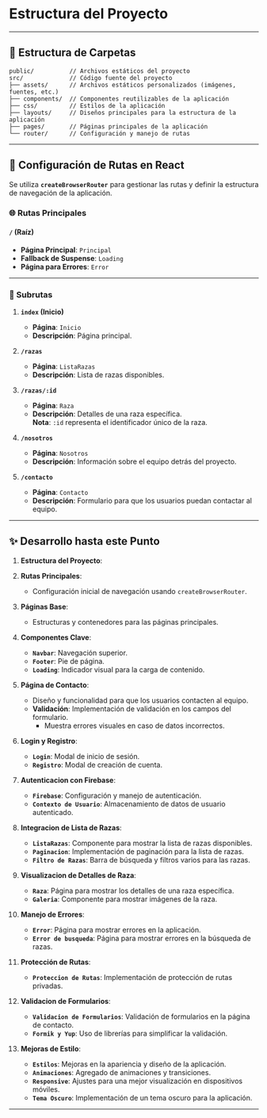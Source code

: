# Estructura del Proyecto

---

## 📁 Estructura de Carpetas

```
public/          // Archivos estáticos del proyecto
src/             // Código fuente del proyecto
├── assets/      // Archivos estáticos personalizados (imágenes, fuentes, etc.)
├── components/  // Componentes reutilizables de la aplicación
├── css/         // Estilos de la aplicación
├── layouts/     // Diseños principales para la estructura de la aplicación
├── pages/       // Páginas principales de la aplicación
└── router/      // Configuración y manejo de rutas
```

---

## 🚀 Configuración de Rutas en React

Se utiliza **`createBrowserRouter`** para gestionar las rutas y definir la estructura de navegación de la aplicación.

### 🌐 Rutas Principales

#### `/` (Raíz)

- **Página Principal**: `Principal`
- **Fallback de Suspense**: `Loading`
- **Página para Errores**: `Error`

---

### 🔗 Subrutas

1. **`index` (Inicio)**
    - **Página**: `Inicio`
    - **Descripción**: Página principal.

2. **`/razas`**
    - **Página**: `ListaRazas`
    - **Descripción**: Lista de razas disponibles.

3. **`/razas/:id`**
    - **Página**: `Raza`
    - **Descripción**: Detalles de una raza específica.  
      **Nota**: `:id` representa el identificador único de la raza.

4. **`/nosotros`**
    - **Página**: `Nosotros`
    - **Descripción**: Información sobre el equipo detrás del proyecto.

5. **`/contacto`**
    - **Página**: `Contacto`
    - **Descripción**: Formulario para que los usuarios puedan contactar al equipo.

---

## ✨ Desarrollo hasta este Punto

1. **Estructura del Proyecto**:

2. **Rutas Principales**:
    - Configuración inicial de navegación usando `createBrowserRouter`.

3. **Páginas Base**:
    - Estructuras y contenedores para las páginas principales.

4. **Componentes Clave**:
    - **`Navbar`**: Navegación superior.
    - **`Footer`**: Pie de página.
    - **`Loading`**: Indicador visual para la carga de contenido.

5. **Página de Contacto**:
    - Diseño y funcionalidad para que los usuarios contacten al equipo.
    - **Validación**: Implementación de validación en los campos del formulario.
        - Muestra errores visuales en caso de datos incorrectos.

6. **Login y Registro**:
    - **`Login`**: Modal de inicio de sesión.
    - **`Registro`**: Modal de creación de cuenta.

7. **Autenticacion con Firebase**:
    - **`Firebase`**: Configuración y manejo de autenticación.
    - **`Contexto de Usuario`**: Almacenamiento de datos de usuario autenticado.

8. **Integracion de Lista de Razas**:
    - **`ListaRazas`**: Componente para mostrar la lista de razas disponibles.
    - **`Paginacion`**: Implementación de paginación para la lista de razas.
    - **`Filtro de Razas`**: Barra de búsqueda y filtros varios para las razas.

9. **Visualizacion de Detalles de Raza**:
    - **`Raza`**: Página para mostrar los detalles de una raza específica.
    - **`Galeria`**: Componente para mostrar imágenes de la raza.

10. **Manejo de Errores**: 
    - **`Error`**: Página para mostrar errores en la aplicación.
    - **`Error de busqueda`**: Página para mostrar errores en la búsqueda de razas.

11. **Protección de Rutas**: 
    - **`Proteccion de Rutas`**: Implementación de protección de rutas privadas.

12. **Validacion de Formularios**:
    - **`Validacion de Formularios`**: Validación de formularios en la página de contacto.
    - **`Formik y Yup`**: Uso de librerías para simplificar la validación.

13. **Mejoras de Estilo**:
    - **`Estilos`**: Mejoras en la apariencia y diseño de la aplicación.
    - **`Animaciones`**: Agregado de animaciones y transiciones.
    - **`Responsive`**: Ajustes para una mejor visualización en dispositivos móviles.
    - **`Tema Oscuro`**: Implementación de un tema oscuro para la aplicación.

---